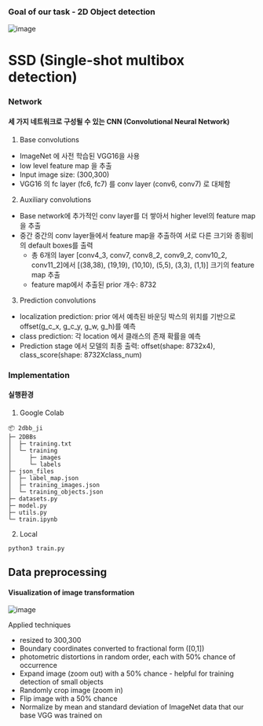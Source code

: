 ### Goal of our task - 2D Object detection
![image](https://github.com/Idle2023/BoxNSegAI/assets/127823391/f60dac9a-2ae9-4e6c-88d9-424670562a19)

# SSD (Single-shot multibox detection)
### Network
#### 세 가지 네트워크로 구성될 수 있는 CNN (Convolutional Neural Network)
1. Base convolutions
  - ImageNet 에 사전 학습된 VGG16을 사용
  - low level feature map 을 추출
  - Input image size: (300,300)
  - VGG16 의 fc layer (fc6, fc7) 를 conv layer (conv6, conv7) 로 대체함
2. Auxiliary convolutions
  - Base network에 추가적인 conv layer를 더 쌓아서 higher level의 feature map을 추출
  - 중간 중간의 conv layer들에서 feature map을 추출하여 서로 다른 크기와 종횡비의 default boxes를 출력
      - 총 6개의 layer [conv4_3, conv7, conv8_2, conv9_2, conv10_2, conv11_2]에서 [(38,38), (19,19), (10,10), (5,5), (3,3), (1,1)] 크기의 feature map 추출
      - feature map에서 추출된 prior 개수: 8732
3. Prediction convolutions
  - localization prediction: prior 에서 예측된 바운딩 박스의 위치를 기반으로 offset(g_c_x, g_c_y, g_w, g_h)를 예측
  - class prediction: 각 location 에서 클래스의 존재 확률을 예측
  - Prediction stage 에서 모델의 최종 출력: offset(shape: 8732x4), class_score(shape: 8732Xclass_num)

### Implementation
#### 실행환경
1. Google Colab
```
📦 2dbb_ji
├─ 2DBBs
│  ├─ training.txt
│  └─ training
│     ├─ images
│     └─ labels
├─ json_files
│  ├─ label_map.json
│  ├─ training_images.json
│  └─ training_objects.json
├─ datasets.py
├─ model.py
├─ utils.py
└─ train.ipynb
```


2. Local
```
python3 train.py
```


## Data preprocessing
#### Visualization of image transformation 

![image](https://github.com/Idle2023/BoxNSegAI/assets/127823391/f86c31bf-f647-4665-a941-26918df8e488)

Applied techniques
- resized to 300,300
- Boundary coordinates converted to fractional form ([0,1])
- photometric distortions in random order, each with 50% chance of occurrence
- Expand image (zoom out) with a 50% chance - helpful for training detection of small objects
- Randomly crop image (zoom in)
- Flip image with a 50% chance
- Normalize by mean and standard deviation of ImageNet data that our base VGG was trained on



